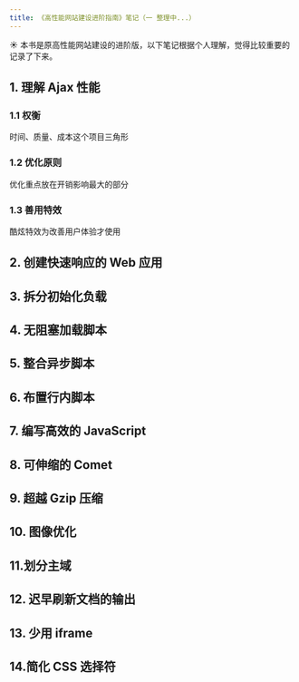 ```yaml
---
title: 《高性能网站建设进阶指南》笔记（一 整理中...）
---
```


:sunny: 本书是原高性能网站建设的进阶版，以下笔记根据个人理解，觉得比较重要的记录了下来。

## 1. 理解 Ajax 性能
### 1.1 权衡
时间、质量、成本这个项目三角形

### 1.2 优化原则
优化重点放在开销影响最大的部分

### 1.3 善用特效
酷炫特效为改善用户体验才使用


## 2. 创建快速响应的 Web 应用

## 3. 拆分初始化负载

## 4. 无阻塞加载脚本

## 5. 整合异步脚本

## 6. 布置行内脚本

## 7. 编写高效的 JavaScript

## 8. 可伸缩的 Comet

## 9. 超越 Gzip 压缩

## 10. 图像优化

## 11.划分主域

## 12. 迟早刷新文档的输出

## 13. 少用 iframe

## 14.简化 CSS 选择符